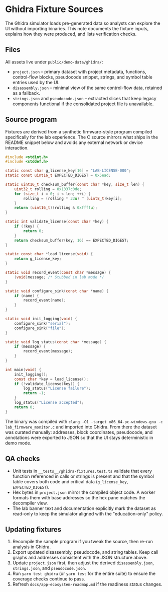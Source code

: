 # Ghidra Fixture Sources

The Ghidra simulator loads pre-generated data so analysts can explore the UI without importing binaries. This note documents the
fixture inputs, explains how they were produced, and lists verification checks.

## Files

All assets live under `public/demo-data/ghidra/`:

- `project.json` – primary dataset with project metadata, functions, control-flow blocks, pseudocode snippet, strings, and symbol
  table entries used by the UI.
- `disassembly.json` – minimal view of the same control-flow data, retained as a fallback.
- `strings.json` and `pseudocode.json` – extracted slices that keep legacy components functional if the consolidated project file
  is unavailable.

## Source program

Fixtures are derived from a synthetic firmware-style program compiled specifically for the lab experience. The C source mirrors
what ships in the README snippet below and avoids any external network or device interaction.

```c
#include <stdint.h>
#include <stddef.h>

static const char g_license_key[16] = "LAB-LICENSE-000";
static const uint16_t EXPECTED_DIGEST = 0x5ead;

static uint16_t checksum_buffer(const char *key, size_t len) {
    uint32_t rolling = 0x1337c0de;
    for (size_t i = 0; i < len; ++i) {
        rolling = (rolling * 33u) ^ (uint8_t)key[i];
    }
    return (uint16_t)(rolling & 0xffffu);
}

static int validate_license(const char *key) {
    if (!key) {
        return 0;
    }
    return checksum_buffer(key, 16) == EXPECTED_DIGEST;
}

static const char *load_license(void) {
    return g_license_key;
}

static void record_event(const char *message) {
    (void)message; /* Stubbed in lab mode */
}

static void configure_sink(const char *name) {
    if (name) {
        record_event(name);
    }
}

static void init_logging(void) {
    configure_sink("serial");
    configure_sink("file");
}

static void log_status(const char *message) {
    if (message) {
        record_event(message);
    }
}

int main(void) {
    init_logging();
    const char *key = load_license();
    if (!validate_license(key)) {
        log_status("License failure");
        return -1;
    }
    log_status("License accepted");
    return 0;
}
```

The binary was compiled with `clang -O1 -target x86_64-pc-windows-gnu -c lab_firmware_monitor.c` and imported into Ghidra. From
there the dataset was curated manually: addresses, block coordinates, pseudocode, and annotations were exported to JSON so that
the UI stays deterministic in demo mode.

## QA checks

- Unit tests in `__tests__/ghidra-fixtures.test.ts` validate that every function referenced in calls or strings is present and
  that the symbol table covers both code and critical data (`g_license_key`, `EXPECTED_DIGEST`).
- Hex bytes in `project.json` mirror the compiled object code. A worker formats them with base addresses so the hex pane matches
  the decompiler view.
- The lab banner text and documentation explicitly mark the dataset as read-only to keep the simulator aligned with the
  "education-only" policy.

## Updating fixtures

1. Recompile the sample program if you tweak the source, then re-run analysis in Ghidra.
2. Export updated disassembly, pseudocode, and string tables. Keep call graphs and addresses consistent with the JSON structure
   above.
3. Update `project.json` first, then adjust the derived `disassembly.json`, `strings.json`, and `pseudocode.json`.
4. Run `yarn test ghidra` (or `yarn test` for the entire suite) to ensure the coverage checks continue to pass.
5. Refresh `docs/app-ecosystem-roadmap.md` if the readiness status changes.
